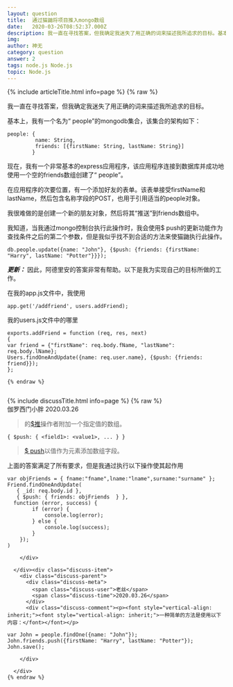 ```yaml
---
layout: question
title:  通过猫鼬将项目推入mongo数组
date:   2020-03-26T08:52:37.000Z
description: 我一直在寻找答案，但我确定我迷失了用正确的词来描述我所追求的目标。基本上，我有一个名为“ people”的mongodb集合，该集合的架构如下： ...
img: 
author: 神无
category: question
answer: 2
tags: node.js Node.js
topic: Node.js
---
```

<div class="article-root">
  <div class="article">
    {% include articleTitle.html info=page %}
    {% raw %}
    <div class="article-content"><p><font style="vertical-align: inherit;"><font style="vertical-align: inherit;">我一直在寻找答案，但我确定我迷失了用正确的词来描述我所追求的目标。</font></font></p>

<p><font style="vertical-align: inherit;"><font style="vertical-align: inherit;">基本上，我有一个名为“ people”的mongodb集合，该集合的架构如下： </font></font></p>

<pre><code>people: {<font></font>
         name: String, <font></font>
         friends: [{firstName: String, lastName: String}]<font></font>
        }<font></font>
</code></pre>

<p><font style="vertical-align: inherit;"><font style="vertical-align: inherit;">现在，我有一个非常基本的express应用程序，该应用程序连接到数据库并成功地使用一个空的friends数组创建了“ people”。</font></font></p>

<p><font style="vertical-align: inherit;"><font style="vertical-align: inherit;">在应用程序的次要位置，有一个添加好友的表单。</font><font style="vertical-align: inherit;">该表单接受firstName和lastName，然后包含名称字段的POST，也用于引用适当的people对象。</font></font></p>

<p><font style="vertical-align: inherit;"><font style="vertical-align: inherit;">我很难做的是创建一个新的朋友对象，然后将其“推送”到friends数组中。</font></font></p>

<p><font style="vertical-align: inherit;"><font style="vertical-align: inherit;">我知道，当我通过mongo控制台执行此操作时，我会使用$ push的更新功能作为查找条件之后的第二个参数，但是我似乎找不到合适的方法来使猫鼬执行此操作。</font></font></p>

<pre><code>db.people.update({name: "John"}, {$push: {friends: {firstName: "Harry", lastName: "Potter"}}});
</code></pre>

<p><strong><em><font style="vertical-align: inherit;"><font style="vertical-align: inherit;">更新：</font></font></em></strong><font style="vertical-align: inherit;"><font style="vertical-align: inherit;"> 
因此，阿德里安的答案非常有帮助。</font><font style="vertical-align: inherit;">以下是我为实现自己的目标所做的工作。</font></font></p>

<p><font style="vertical-align: inherit;"><font style="vertical-align: inherit;">在我的app.js文件中，我使用</font></font></p>

<pre><code>app.get('/addfriend', users.addFriend);
</code></pre>

<p><font style="vertical-align: inherit;"><font style="vertical-align: inherit;">我的users.js文件中的哪里</font></font></p>

<pre><code>exports.addFriend = function (req, res, next)<font></font>
{<font></font>
var friend = {"firstName": req.body.fName, "lastName": req.body.lName};<font></font>
Users.findOneAndUpdate({name: req.user.name}, {$push: {friends: friend}});<font></font>
};<font></font>
</code></pre></div>
    {% endraw %}
  </div>
  <p style="height: 0;width:0;overflow: hidden;"> 第3788篇《通过猫鼬将项目推入mongo数组》来自Winter(https://github.com/aiyld/aiyld.github.io)的站点</p>
  <div class="discuss-wrapper">
    {% include discussTitle.html info=page %}
    {% raw %}
    <div class="discuss-item">
        <div class="discuss-parent">
          <div class="discuss-meta">
            <span class="discuss-user">伽罗西门小胖</span>
            <span class="discuss-time">2020.03.26</span>
          </div>
          <div class="discuss-comment"><blockquote>
  <p><font style="vertical-align: inherit;"><font style="vertical-align: inherit;">的</font></font><a href="https://docs.mongodb.com/manual/reference/operator/update/push/#up._S_push" rel="noreferrer"><font style="vertical-align: inherit;"><font style="vertical-align: inherit;">$推</font></font></a><font style="vertical-align: inherit;"><font style="vertical-align: inherit;">操作者附加一个指定值的数组。</font></font></p>
</blockquote>

<pre><code>{ $push: { &lt;field1&gt;: &lt;value1&gt;, ... } }
</code></pre>

<blockquote>
  <p><a href="https://docs.mongodb.com/manual/reference/operator/update/push/#up._S_push" rel="noreferrer"><font style="vertical-align: inherit;"><font style="vertical-align: inherit;">$ push</font></font></a><font style="vertical-align: inherit;"><font style="vertical-align: inherit;">以值作为元素添加数组字段。</font></font></p>
</blockquote>

<p><font style="vertical-align: inherit;"><font style="vertical-align: inherit;">上面的答案满足了所有要求，但是我通过执行以下操作使其起作用</font></font></p>

<pre><code>var objFriends = { fname:"fname",lname:"lname",surname:"surname" };<font></font>
Friend.findOneAndUpdate(<font></font>
   { _id: req.body.id }, <font></font>
   { $push: { friends: objFriends  } },<font></font>
  function (error, success) {<font></font>
        if (error) {<font></font>
            console.log(error);<font></font>
        } else {<font></font>
            console.log(success);<font></font>
        }<font></font>
    });<font></font>
)<font></font>
</code></pre></div>
        </div>
        
      </div><div class="discuss-item">
        <div class="discuss-parent">
          <div class="discuss-meta">
            <span class="discuss-user">老丝</span>
            <span class="discuss-time">2020.03.26</span>
          </div>
          <div class="discuss-comment"><p><font style="vertical-align: inherit;"><font style="vertical-align: inherit;">一种简单的方法是使用以下内容：</font></font></p>

<pre><code>var John = people.findOne({name: "John"});<font></font>
John.friends.push({firstName: "Harry", lastName: "Potter"});<font></font>
John.save();<font></font>
</code></pre></div>
        </div>
        
      </div>
    {% endraw %}
  </div>
<div>
